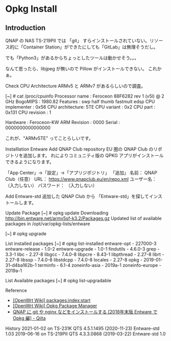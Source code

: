 # Opkg Install

## Introduction
QNAP の NAS TS-219PⅡ では 「git」 すらインストールされていない。リソース的に「Container Station」ができたにしても「GitLab」は無理そうだし。

でも「Python3」があるからちょっとしたツールは動かせそう。。。

なんて思ったら、libjpeg が無いので Pillow がインストールできない。
これかぁ。 

Check CPU Architecture
ARMv5 と ARMv7 があるらしいので調査。

[~] # cat /proc/cpuinfo
Processor name	: Feroceon 88F6282 rev 1 (v5l) @ 2 GHz 
BogoMIPS	: 1980.82
Features	: swp half thumb fastmult edsp 
CPU implementer	: 0x56
CPU architecture: 5TE
CPU variant	: 0x2
CPU part	: 0x131
CPU revision	: 1

Hardware	: Feroceon-KW ARM
Revision	: 0000
Serial		: 0000000000000000


これが、"ARMv5TE" ってことらしいです。
 
Installlation Entware
Add QNAP Club repository
EU 圏の QNAP Club のリポジトリを追加します。
れによりコミュニティ版の QPKG アプリがインストールできるようになります。

「App Center」→「設定」→「アプリジポジトリ」
「追加」
名前： QNAP Club（任意）
URL： https://www.qnapclub.eu/en/repo.xml
ユーザー名： （入力しない）
パスワード： （入力しない）

Add Entware-std 
追加した QNAP Club から 「Entware-std」を探してインストールします。

Update Package
[~] # opkg update
Downloading http://bin.entware.net/armv5sf-k3.2/Packages.gz
Updated list of available packages in /opt/var/opkg-lists/entware

[~] # opkg upgrade


List installed packages
[~] # opkg list-installed
entware-opt - 227000-3
entware-release - 1.0-2
entware-upgrade - 1.0-1
findutils - 4.6.0-3
grep - 3.3-1
libc - 2.27-8
libgcc - 7.4.0-8
libpcre - 8.43-1
libpthread - 2.27-8
librt - 2.27-8
libssp - 7.4.0-8
libstdcpp - 7.4.0-8
locales - 2.27-8
opkg - 2019-01-31-d4ba162b-1
terminfo - 6.1-4
zoneinfo-asia - 2019a-1
zoneinfo-europe - 2019a-1




List Available packages
[~] # opkg list-upgradable




Reference
* [[OpenWrt Wiki] packages:index:start](https://openwrt.org/packages/index/start)
* [[OpenWrt Wiki] Opkg Package Manager](https://openwrt.org/docs/guide-user/additional-software/opkg)
* [QNAP に git や nginx などをインストールする [2018年末版 Entware で Opkg 編] - Qiita](https://qiita.com/KEINOS/items/f832ada264257300e4d7)


History
2021-01-02 on TS-231K QTS 4.5.1.1495 (2020-11-23)
Entware-std 1.03
2019-06-16 on TS-219PⅡ QTS 4.3.3.0868 (2019-03-22)
Entware-std 1.0 
